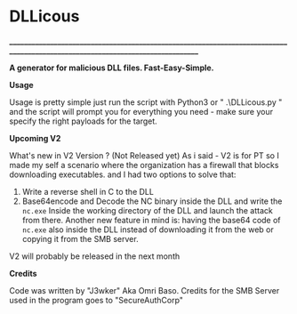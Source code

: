 # DLLicous
**______________________________________________________________________________________________________________________________**

**A generator for malicious DLL files. Fast-Easy-Simple.**

**Usage**

Usage is pretty simple just run the script with Python3 or " .\DLLicous.py " 
and the script will prompt you for everything you need - make sure your specify the right payloads
for the target.

**Upcoming V2**

What's new in V2 Version ? (Not Released yet) 
As i said - V2 is for PT so I made my self a scenario where the organization has a firewall that blocks downloading executables.
and I had two options to solve that:
1. Write a reverse shell in C to the DLL
2. Base64encode and Decode the NC binary inside the DLL and write the ` nc.exe ` 
Inside the working directory of the DLL and launch the attack from there.
Another new feature in mind is:
having the base64 code of ` nc.exe ` also inside the DLL instead of downloading 
it from the web or copying it from the SMB server.

V2 will probably be released in the next month

**Credits**

Code was written by "J3wker" Aka Omri Baso.
 Credits for the SMB Server used in the program goes to "SecureAuthCorp" 
